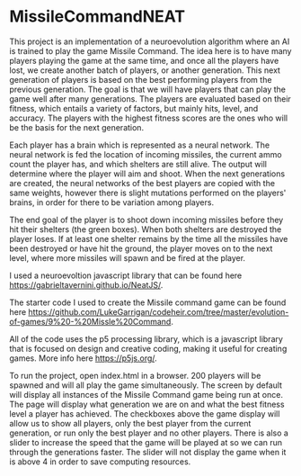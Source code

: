 # MissileCommandNEAT
This project is an implementation of a neuroevolution algorithm where an AI is trained to play the game Missile Command.
The idea here is to have many players playing the game at the same time, and once all the players have lost, we create another
batch of players, or another generation. This next generation of players is based on the best performing players from the
previous generation. The goal is that we will have players that can play the game well after many generations.
The players are evaluated based on their fitness, which entails a variety of factors, but mainly hits, level, and accuracy.
The players with the highest fitness scores are the ones who will be the basis for the next generation.

Each player has a brain which is represented as a neural network. The neural network is fed the location of incoming missiles,
the current ammo count the player has, and which shelters are still alive. The output will determine where the player will aim
and shoot. When the next generations are created, the neural networks of the best players are copied with the same weights,
however there is slight mutations performed on the players' brains, in order for there to be variation among players.

The end goal of the player is to shoot down incoming missiles before they hit their shelters (the green boxes). When both shelters
are destroyed the player loses. If at least one shelter remains by the time all the missiles have been destroyed or have hit the
ground, the player moves on to the next level, where more missiles will spawn and be fired at the player.

I used a neuroevoltion javascript library that can be found here https://gabrieltavernini.github.io/NeatJS/.

The starter code I used to create the Missile command game can be found here https://github.com/LukeGarrigan/codeheir.com/tree/master/evolution-of-games/9%20-%20Missle%20Command.

All of the code uses the p5 processing library, which is a javascript library that is focused on design and creative coding, making it useful for creating games.
More info here https://p5js.org/.

To run the project, open index.html in a browser. 200 players will be spawned and will all play the game simultaneously.
The screen by default will display all instances of the Missile Command game being run at once. The page will display what
generation we are on and what the best fitness level a player has achieved. The checkboxes above the game display will allow
us to show all players, only the best player from the current generation, or run only the best player and no other players.
There is also a slider to increase the speed that the game will be played at so we can run through the generations faster.
The slider will not display the game when it is above 4 in order to save computing resources.